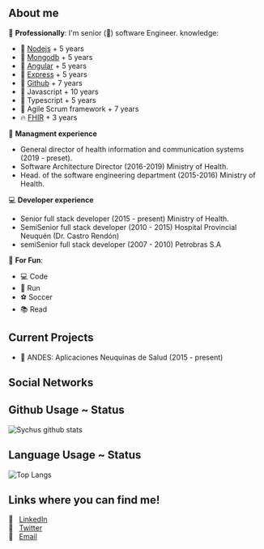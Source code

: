 ## About me

:hospital: **Professionally**: I'm senior (:tophat:) software Engineer.
knowledge:
- 🔧 [Nodejs](https://nodejs.org/en/) + 5 years
- 🔧 [Mongodb](https://www.mongodb.com/) + 5 years
- 🔧 [Angular](https://angular.io/) + 5 years
- 🔧 [Express](https://expressjs.com/) + 5 years
- 🔧 [Github](https://github.com/) + 7 years
- 🔧 Javascript + 10 years
- 🔧 Typescript + 5 years
- 🔧 Agile Scrum framework + 7 years
- :fire: [FHIR](http://fhir.org/) + 3 years

:briefcase: **Managment experience**
- General director of health information and communication systems (2019 - preset).
- Software Architecture Director (2016-2019) Ministry of Health.
- Head. of the software engineering department (2015-2016) Ministry of Health.

:computer: **Developer experience**
- Senior full stack developer (2015 - present) Ministry of Health.
- SemiSenior full stack developer (2010 - 2015) Hospital Provincial Neuquén (Dr. Castro Rendón)
- semiSenior full stack developer (2007 - 2010) Petrobras S.A

🎉 **For Fun**:
- 💻 Code
- :running: Run
- :soccer: Soccer
- :books: Read

## Current Projects

- 🗻 ANDES: Aplicaciones Neuquinas de Salud (2015 - present)

## Social Networks

## Github Usage ~ Status 
![Sychus github stats](https://github-readme-stats.vercel.app/api?username=sychus&show_icons=true&hide_border=true&theme=dark&private=true)   

## Language Usage ~ Status
![Top Langs](https://github-readme-stats.vercel.app/api/top-langs/?username=sychus&layout=compact&theme=dark&show_icons=true&hide_border=true&private=true)

## Links where you can find me! 
:pushpin: &nbsp; [LinkedIn](https://www.linkedin.com/in/hhfernandez/)  
:pushpin: &nbsp; [Twitter](https://twitter.com/sychusnqn)  
:pushpin: &nbsp; [Email](mailto:hfernandez@neuquen.gov.ar)  
